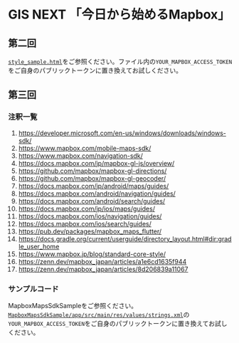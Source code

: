 # GIS NEXT 「今日から始めるMapbox」

## 第二回
[`style_sample.html`](style_sample.html)をご参照ください。ファイル内の`YOUR_MAPBOX_ACCESS_TOKEN`をご自身のパブリックトークンに置き換えてお試しください。

## 第三回
### 注釈一覧

1. https://developer.microsoft.com/en-us/windows/downloads/windows-sdk/
2. https://www.mapbox.com/mobile-maps-sdk/
3. https://www.mapbox.com/navigation-sdk/
4. https://docs.mapbox.com/jp/mapbox-gl-js/overview/
5. https://github.com/mapbox/mapbox-gl-directions/
6. https://github.com/mapbox/mapbox-gl-geocoder/
7. https://docs.mapbox.com/jp/android/maps/guides/
8. https://docs.mapbox.com/android/navigation/guides/
9. https://docs.mapbox.com/android/search/guides/
10. https://docs.mapbox.com/jp/ios/maps/guides/
11. https://docs.mapbox.com/ios/navigation/guides/
12. https://docs.mapbox.com/ios/search/guides/
13. https://pub.dev/packages/mapbox_maps_flutter/
14. https://docs.gradle.org/current/userguide/directory_layout.html#dir:gradle_user_home
15. https://www.mapbox.jp/blog/standard-core-style/
16. https://zenn.dev/mapbox_japan/articles/a1e6cd1635f944
17. https://zenn.dev/mapbox_japan/articles/8d206839a11067


### サンプルコード

MapboxMapsSdkSampleをご参照ください。[`MapboxMapsSdkSample/app/src/main/res/values/strings.xml`](MapboxMapsSdkSample/app/src/main/res/values/strings.xml)の`YOUR_MAPBOX_ACCESS_TOKEN`をご自身のパブリックトークンに置き換えてお試しください。
